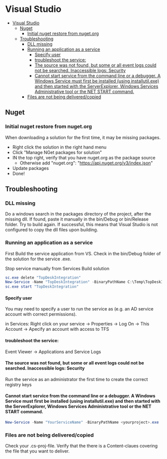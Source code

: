 # Visual Studio
<!--ts-->
* [Visual Studio](visual-studio.md#visual-studio)
   * [Nuget](visual-studio.md#nuget)
      * [Initial nuget restore from nuget.org](visual-studio.md#initial-nuget-restore-from-nugetorg)
   * [Troubleshooting](visual-studio.md#troubleshooting)
      * [DLL missing](visual-studio.md#dll-missing)
      * [Running an application as a service](visual-studio.md#running-an-application-as-a-service)
         * [Specify user](visual-studio.md#specify-user)
         * [troubleshoot the service:](visual-studio.md#troubleshoot-the-service)
         * [The source was not found, but some or all event logs could not be searched. Inaccessible logs: Security](visual-studio.md#the-source-was-not-found-but-some-or-all-event-logs-could-not-be-searched-inaccessible-logs-security)
         * [Cannot start service from the command line or a debugger. A Windows Service must first be installed (using installutil.exe) and then started with the ServerExplorer, Windows Services Administrative tool or the NET START command.](visual-studio.md#cannot-start-service-from-the-command-line-or-a-debugger-a-windows-service-must-first-be-installed-using-installutilexe-and-then-started-with-the-serverexplorer-windows-services-administrative-tool-or-the-net-start-command)
      * [Files are not being delivered/copied](visual-studio.md#files-are-not-being-deliveredcopied)

<!-- Added by: runner, at: Thu Jan 13 20:46:55 UTC 2022 -->

<!--te-->

## Nuget

### Initial nuget restore from nuget.org

When downloading a solution for the first time, it may be missing packages.

- Right click the solution in the right hand menu
- Click "Manage NGet packages for solution"
- IN the top right, verify that you have nuget.org as the package source
  - Otherwise add "nuget.org": "https://api.nuget.org/v3/index.json"
- Update packages
- Done!

## Troubleshooting

### DLL missing

Do a windows search in the packages directory of the project, after the missing dll.
If found, paste it manually in the bin/Debug or bin/Release folder. Try to build again.
If successful, this means that Visual Studio is not configured to copy the dll files upon building.

### Running an application as a service

First Build the service application from VS. Check in the bin/Debug folder of the solution for the service .exe.

Stop service manually from Services
Build solution

```powershell
sc.exe delete "TopDeskIntegration"
New-Service -Name "TopDeskIntegration" -BinaryPathName C:\Temp\TopDeskIntegration\azuredevops\integration.service\bin\Debug\NilexIntegrationService.exe
sc.exe start "TopDeskIntegration"
```

#### Specify user

You may need to specify a user to run the service as (e.g. an AD service account with correct permissions).

in Services: Right click on your service -> Properties -> Log On -> This Account -> Apecify an account with access to TFS

#### troubleshoot the service:
Event Viewer -> Applications and Service Logs

#### The source was not found, but some or all event logs could not be searched. Inaccessible logs: Security

Run the service as an administrator the first time to create the correct registry keys

#### Cannot start service from the command line or a debugger. A Windows Service must first be installed (using installutil.exe) and then started with the ServerExplorer, Windows Services Administrative tool or the NET START command.
```powershell
New-Service -Name "YourServiceName" -BinaryPathName <yourproject>.exe
```

### Files are not being delivered/copied

Check your .cs-proj-file. Verify that the there is a Content-claues covering the file that you want to deliver.
